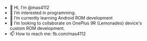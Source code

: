 - 👋 Hi, I’m @mas4112
- 👀 I’m interested in programming. 
- 🌱 I’m currently learning Android ROM development
- 💞️ I’m looking to collaborate on OnePlus 9R (Lemonades) device's custom ROM development.
- 📫 How to reach me: fb.com/mas4112

<!---
mas4112/mas4112 is a ✨ special ✨ repository because its `README.md` (this file) appears on your GitHub profile.
You can click the Preview link to take a look at your changes.
--->

